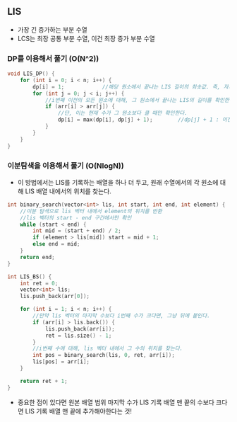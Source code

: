 ## LIS

- 가장 긴 증가하는 부분 수열
- LCS는 최장 공통 부분 수열, 이건 최장 증가 부분 수열

### DP를 이용해서 풀기 (O(N^2))

```cpp
void LIS_DP() {
    for (int i = 0; i < n; i++) {
        dp[i] = 1;            //해당 원소에서 끝나는 LIS 길이의 최솟값. 즉, 자기 자신
        for (int j = 0; j < i; j++) {
            //i번째 이전의 모든 원소에 대해, 그 원소에서 끝나는 LIS의 길이를 확인한다.
            if (arr[i] > arr[j]) {
                //단, 이는 현재 수가 그 원소보다 클 때만 확인한다.
                dp[i] = max(dp[i], dp[j] + 1);        //dp[j] + 1 : 이전 원소에서 끝나는 LIS에 현재 수를 붙인 새 LIS 길이
            }
        }
    }
}

```

### 이분탐색을 이용해서 풀기 (O(NlogN))

- 이 방법에서는 LIS를 기록하는 배열을 하나 더 두고, 원래 수열에서의 각 원소에 대해 LIS 배열 내에서의 위치를 찾는다.

```cpp
int binary_search(vector<int> lis, int start, int end, int element) {
    //이분 탐색으로 lis 벡터 내에서 element의 위치를 반환
    //lis 벡터의 start - end 구간에서만 확인
    while (start < end) {
        int mid = (start + end) / 2;
        if (element > lis[mid]) start = mid + 1;
        else end = mid;
    }
    return end;
}

int LIS_BS() {
    int ret = 0;
    vector<int> lis;
    lis.push_back(arr[0]);

    for (int i = 1; i < n; i++) {
        //만약 lis 벡터의 마지막 수보다 i번째 수가 크다면, 그냥 뒤에 붙인다.
        if (arr[i] > lis.back()) {
            lis.push_back(arr[i]);
            ret = lis.size() - 1;
        }
        //i번째 수에 대해, lis 벡터 내에서 그 수의 위치를 찾는다.
        int pos = binary_search(lis, 0, ret, arr[i]);
        lis[pos] = arr[i];
    }

    return ret + 1;
}

```

- 중요한 점이 있다면 원본 배열 범위 마지막 수가 LIS 기록 배열 맨 끝의 수보다 크다면 LIS 기록 배열 맨 끝에 추가해야한다는 것!
